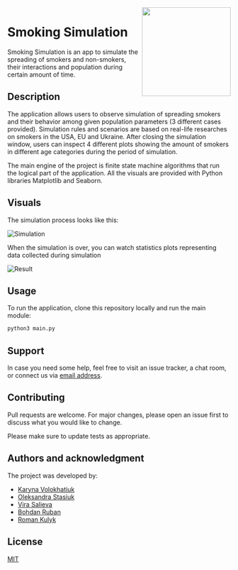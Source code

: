 <img src="img/cigarette.png" align="right" width=200 />

# Smoking Simulation

Smoking Simulation is an app to simulate the spreading of smokers and non-smokers, their interactions and population during certain amount of time.


## Description

The application allows users to observe simulation of spreading smokers and their behavior among given population parameters (3 different cases provided). Simulation rules and scenarios are based on real-life researches on smokers in the USA, EU and Ukraine. After closing the simulation window, users can inspect 4 different plots showing the amount of smokers in different age categories during the period of simulation.

The main engine of the project is finite state machine algorithms that run the logical part of the application. All the visuals are provided with Python libraries Matplotlib and Seaborn. 

## Visuals

The simulation process looks like this:

![Simulation](img/1.png)

When the simulation is over, you can watch statistics plots representing data collected during simulation

![Result](img/2.png)

## Usage

To run the application, clone this repository locally and run the main module:
```bash
python3 main.py
```

## Support

In case you need some help, feel free to visit an issue tracker, a chat room, or connect us via [email address](hello@smoking-simulation.com).


## Contributing
Pull requests are welcome. For major changes, please open an issue first to discuss what you would like to change.

Please make sure to update tests as appropriate.

## Authors and acknowledgment

The project was developed by:
* [Karyna Volokhatiuk](https://github.com/karyna-volokhatiuk)
* [Oleksandra Stasiuk](https://github.com/oleksadobush)
* [Vira Salieva](https://github.com/vsaliievaa)
* [Bohdan Ruban](https://github.com/iamthewalrus67)
* [Roman Kulyk](https://github.com/kkulykk)

## License
[MIT](LICENSE)
